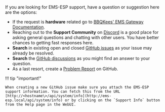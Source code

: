 If you are looking for EMS-ESP support, have a question or suggestion here are the options:

- If the request is **hardware** related go to [BBQKees' EMS Gateway Documentation](https://bbqkees-electronics.nl/wiki/).
- Reaching out to the **Support Community** on [Discord](https://discord.gg/3J3GgnzpyT) is a good place for asking general questions and chatting with other users. You have better chances to getting fast responses here.
- **Search** in existing open and closed [GitHub issues](https://github.com/emsesp/EMS-ESP32/issues) as your issue may already be resolved.
- **Search** the [GitHub discussions](https://github.com/emsesp/EMS-ESP32/discussions) as you might find an answer to your question.
- As a last resort, create a [Problem Report](https://github.com/emsesp/EMS-ESP32/issues/new?template=bug_report.md) on GitHub.

!!! tip "important!"

    When creating a new GitHub issue make sure you attach the EMS-ESP support information. You can fetch this from the URL [http://<hostname\>/api/system/info](http://ems-esp.local/api/system/info) or by clicking on the `Support Info` button from the Help page in the WebUI.
